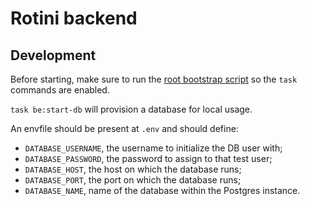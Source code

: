 # Rotini backend

## Development

Before starting, make sure to run the [root bootstrap script](../README.md#Development) so the `task` commands are enabled.

`task be:start-db` will provision a database for local usage.

An envfile should be present at `.env` and should define:

- `DATABASE_USERNAME`, the username to initialize the DB user with;
- `DATABASE_PASSWORD`, the password to assign to that test user;
- `DATABASE_HOST`, the host on which the database runs;
- `DATABASE_PORT`, the port on which the database runs;
- `DATABASE_NAME`, name of the database within the Postgres instance.

